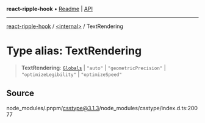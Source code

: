 **react-ripple-hook** • [Readme](../../README.md) \| [API](../../globals.md)

---

[react-ripple-hook](../../README.md) / [\<internal\>](../README.md) / TextRendering

# Type alias: TextRendering

> **TextRendering**: [`Globals`](Globals.md) \| `"auto"` \| `"geometricPrecision"` \| `"optimizeLegibility"` \| `"optimizeSpeed"`

## Source

node_modules/.pnpm/csstype@3.1.3/node_modules/csstype/index.d.ts:20077
